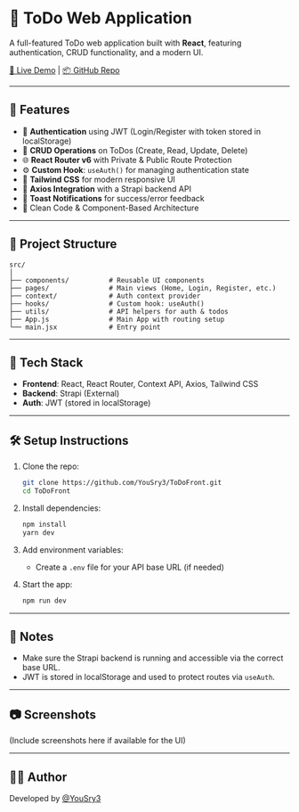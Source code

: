 
# 📝 ToDo Web Application

A full-featured ToDo web application built with **React**, featuring authentication, CRUD functionality, and a modern UI.

[🔗 Live Demo](https://todoapp-xi-hazel.vercel.app/) | [📦 GitHub Repo](https://github.com/YouSry3/ToDoFront)

---

## 🚀 Features

- 🔐 **Authentication** using JWT (Login/Register with token stored in localStorage)
- 🔄 **CRUD Operations** on ToDos (Create, Read, Update, Delete)
- 🌐 **React Router v6** with Private & Public Route Protection
- ⚙️ **Custom Hook**: `useAuth()` for managing authentication state
- 🎨 **Tailwind CSS** for modern responsive UI
- 📡 **Axios Integration** with a Strapi backend API
- 🔔 **Toast Notifications** for success/error feedback
- 🧼 Clean Code & Component-Based Architecture

---

## 📁 Project Structure

```
src/
│
├── components/          # Reusable UI components
├── pages/               # Main views (Home, Login, Register, etc.)
├── context/             # Auth context provider
├── hooks/               # Custom hook: useAuth()
├── utils/               # API helpers for auth & todos
├── App.js               # Main App with routing setup
└── main.jsx             # Entry point
```

---

## 🧪 Tech Stack

- **Frontend**: React, React Router, Context API, Axios, Tailwind CSS
- **Backend**: Strapi (External)
- **Auth**: JWT (stored in localStorage)

---

## 🛠️ Setup Instructions

1. Clone the repo:
   ```bash
   git clone https://github.com/YouSry3/ToDoFront.git
   cd ToDoFront
   ```

2. Install dependencies:
   ```bash
   npm install
   yarn dev
   ```

3. Add environment variables:
   - Create a `.env` file for your API base URL (if needed)

4. Start the app:
   ```bash
   npm run dev
   ```

---

## 📌 Notes

- Make sure the Strapi backend is running and accessible via the correct base URL.
- JWT is stored in localStorage and used to protect routes via `useAuth`.

---

## 📷 Screenshots

(Include screenshots here if available for the UI)

---

## 👨‍💻 Author

Developed by [@YouSry3](https://github.com/YouSry3)